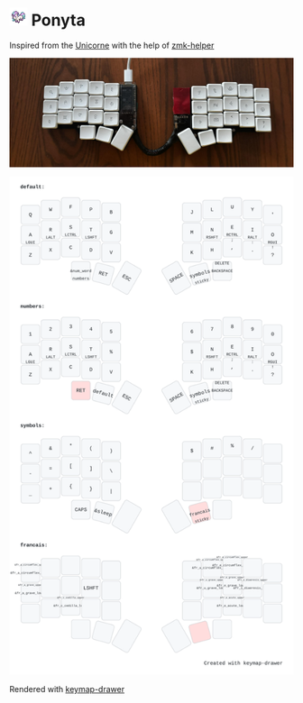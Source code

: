 # ![logo](https://github.com/olgam4/zmk-config/blob/main/assets/ponyta.gif?raw=true) Ponyta

Inspired from the [Unicorne](https://github.com/fgebhart/zmk-config) with the help of [zmk-helper](https://github.com/urob/zmk-helpers/tree/main)

![picture](https://github.com/olgam4/zmk-config/blob/main/assets/picture.jpg?raw=true)

![layout](https://github.com/olgam4/zmk-config/blob/main/assets/layout.svg?raw=true)

Rendered with [keymap-drawer](https://keymap-drawer.streamlit.app/)
